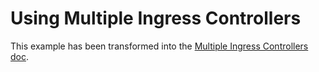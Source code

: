 # Using Multiple Ingress Controllers

This example has been transformed into the [Multiple Ingress Controllers doc](https://docs.nginx.com/nginx-ingress-controller/installation/running-multiple-ingress-controllers/).
